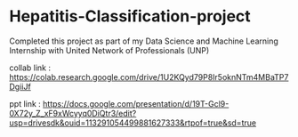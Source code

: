 # Hepatitis-Classification-project

Completed this project as part of my Data Science and Machine Learning Internship with United Network of Professionals (UNP)

collab link : https://colab.research.google.com/drive/1U2KQyd79P8Ir5oknNTm4MBaTP7DgiiJf

ppt link : https://docs.google.com/presentation/d/19T-Gcl9-0X72y_Z_xF9xWcyyq0DiQtr3/edit?usp=drivesdk&ouid=113291054499881627333&rtpof=true&sd=true
